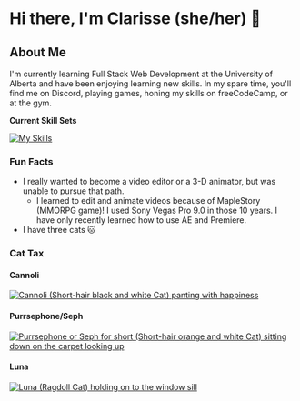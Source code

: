 # Hi there, I'm **Clarisse (she/her)** 👋


<!--
**seclaris/seclaris** is a ✨ _special_ ✨ repository because its `README.md` (this file) appears on your GitHub profile.

Here are some ideas to get you started:

- 🔭 I’m currently working on ...
- 🌱 I’m currently learning ...
- 👯 I’m looking to collaborate on ...
- 🤔 I’m looking for help with ...
- 💬 Ask me about ...
- 📫 How to reach me: ...
- 😄 Pronouns: ...
- ⚡ Fun fact: ...
-->
## About Me
I'm currently learning Full Stack Web Development at the University of Alberta and have been enjoying learning new skills. In my spare time, you'll find me on Discord, playing games, honing my skills on freeCodeCamp, or at the gym.

**Current Skill Sets** 

[![My Skills](https://skillicons.dev/icons?i=html,git,vscode,ae,pr)](https://skillicons.dev)

### Fun Facts
- I really wanted to become a video editor or a 3-D animator, but was unable to pursue that path.
  - I learned to edit and animate videos because of MapleStory (MMORPG game)! I used Sony Vegas Pro 9.0 in those 10 years. I have only recently learned how to use AE and Premiere.
- I have three cats 🐱 

### Cat Tax

#### Cannoli
<a href="https://imgur.com/NQXwKp2"><img target="blank" src="https://i.imgur.com/NQXwKp2m.png" alt="Cannoli (Short-hair black and white Cat) panting with happiness"></a>

#### Purrsephone/Seph
<a href="https://imgur.com/XiAGehl"><img target="blank" src="https://i.imgur.com/XiAGehlm.jpg" alt="Purrsephone or Seph for short (Short-hair orange and white Cat) sitting down on the carpet looking up"></a>

#### Luna
<a href="https://imgur.com/C12biRM"><img target="blank" src="https://i.imgur.com/C12biRMm.jpg" alt="Luna (Ragdoll Cat) holding on to the window sill"></a>

